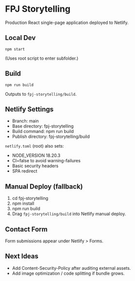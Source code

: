 # FPJ Storytelling

Production React single-page application deployed to Netlify.

## Local Dev
```
npm start
```
(Uses root script to enter subfolder.)

## Build
```
npm run build
```
Outputs to `fpj-storytelling/build`.

## Netlify Settings
- Branch: main
- Base directory: fpj-storytelling
- Build command: npm run build
- Publish directory: fpj-storytelling/build

`netlify.toml` (root) also sets:
- NODE_VERSION 18.20.3
- CI=false to avoid warning-failures
- Basic security headers
- SPA redirect

## Manual Deploy (fallback)
1. cd fpj-storytelling
2. npm install
3. npm run build
4. Drag `fpj-storytelling/build` into Netlify manual deploy.

## Contact Form
Form submissions appear under Netlify > Forms.

## Next Ideas
- Add Content-Security-Policy after auditing external assets.
- Add image optimization / code splitting if bundle grows.
